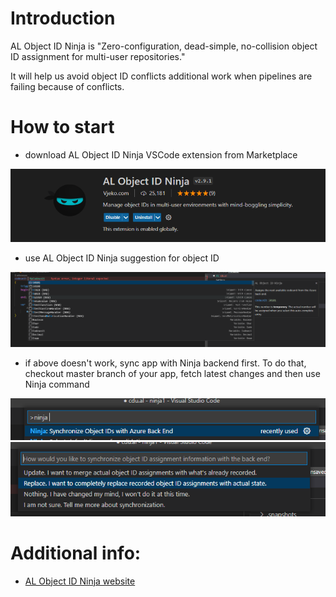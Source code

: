 ﻿# Introduction
AL Object ID Ninja is "Zero-configuration, dead-simple, no-collision object ID assignment for multi-user repositories."

It will help us avoid object ID conflicts additional work when pipelines are failing because of conflicts.


# How to start

* download AL Object ID Ninja VSCode extension from Marketplace

![](.attachments\ninja1.PNG)

* use AL Object ID Ninja suggestion for object ID

![](.attachments\ninja2.PNG)

* if above doesn't work, sync app with Ninja backend first. To do that, checkout master branch of your app, fetch latest changes and then use Ninja command

![](.attachments\ninja3.PNG)![](.attachments\ninja4.PNG)

# Additional info:
* [AL Object ID Ninja website](https://marketplace.visualstudio.com/items?itemName=vjeko.vjeko-al-objid)